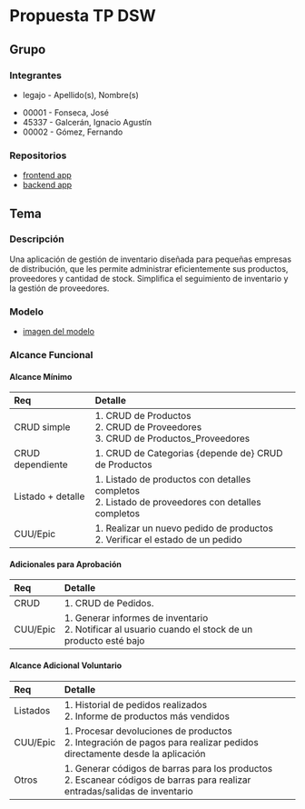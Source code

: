 # Propuesta TP DSW

## Grupo

### Integrantes

- legajo - Apellido(s), Nombre(s)

* 00001 - Fonseca, José
* 45337 - Galcerán, Ignacio Agustín
* 00002 - Gómez, Fernando

### Repositorios

- [frontend app](https://github.com/IgnacioGalceran/DSW-Frontend)
- [backend app](https://github.com/IgnacioGalceran/DSW-Backend)

## Tema

### Descripción

Una aplicación de gestión de inventario diseñada para pequeñas empresas de distribución, que les permite administrar eficientemente sus productos, proveedores y cantidad de stock. Simplifica el seguimiento de inventario y la gestión de proveedores.

### Modelo

- [imagen del modelo](https://prnt.sc/rv8D3w1tqOiV)

### Alcance Funcional

#### Alcance Mínimo

| Req               | Detalle                                                                                             |
| :---------------- | :-------------------------------------------------------------------------------------------------- |
| CRUD simple       | 1. CRUD de Productos<br>2. CRUD de Proveedores<br>3. CRUD de Productos_Proveedores                  |
| CRUD dependiente  | 1. CRUD de Categorias {depende de} CRUD de Productos                                                |
| Listado + detalle | 1. Listado de productos con detalles completos<br> 2. Listado de proveedores con detalles completos |
| CUU/Epic          | 1. Realizar un nuevo pedido de productos<br>2. Verificar el estado de un pedido                     |

#### Adicionales para Aprobación

| Req      | Detalle                                                                                               |
| :------- | :---------------------------------------------------------------------------------------------------- |
| CRUD     | 1. CRUD de Pedidos.                                                                                   |
| CUU/Epic | 1. Generar informes de inventario<br>2. Notificar al usuario cuando el stock de un producto esté bajo |

#### Alcance Adicional Voluntario

| Req      | Detalle                                                                                                                       |
| :------- | :---------------------------------------------------------------------------------------------------------------------------- |
| Listados | 1. Historial de pedidos realizados<br>2. Informe de productos más vendidos                                                    |
| CUU/Epic | 1. Procesar devoluciones de productos<br>2. Integración de pagos para realizar pedidos directamente desde la aplicación       |
| Otros    | 1. Generar códigos de barras para los productos<br>2. Escanear códigos de barras para realizar entradas/salidas de inventario |
